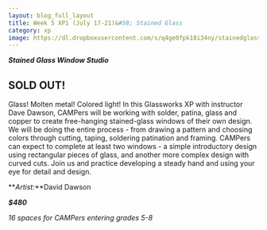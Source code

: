 ```yaml
---
layout: blog_full_layout
title: Week 5 XP1 (July 17-21)&#58; Stained Glass
category: xp
image: https://dl.dropboxusercontent.com/s/q4ge0fpk18i34ny/stainedglass1.jpg?dl=0
---
```


**_Stained Glass Window Studio_**

## SOLD OUT!

Glass! Molten metal! Colored light! In this Glassworks XP with instructor Dave Dawson, CAMPers will be working with solder, patina, glass and copper to create free-hanging stained-glass windows of their own design. We will be doing the entire process - from drawing a pattern and choosing colors through cutting, taping, soldering patination and framing. CAMPers can expect to complete at least two windows - a simple introductory design using rectangular pieces of glass, and another more complex design with curved cuts. Join us and practice developing a steady hand and using your eye for detail and design.

**_Artist:_**David Dawson

**_$480_**

*16 spaces for CAMPers entering grades 5-8*
